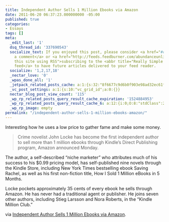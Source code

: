 ```yaml
---
title: Independent Author Sells 1 Million Ebooks via Amazon
date: 2011-06-20 06:37:23.000000000 -05:00
published: true
categories:
- Essays
tags: []
meta:
  _edit_last: '1'
  dsq_thread_id: '337690543'
  socialize_text: If you enjoyed this post, please consider <a href="#comments">leaving
    a comment</a> or <a href="http://feeds.feedburner.com/abundanceunlimited" title="Syndicate
    this site using RSS">subscribing to the <abbr title="Really Simple Syndication">RSS</abbr>
    feed</a> to have future articles delivered to your feed reader.
  socialize: '1,2,17,18'
  _nectar_love: '0'
  _wpas_done_all: '1'
  _jetpack_related_posts_cache: a:1:{s:32:"8f6677c9d6b0f903e98ad32ec61f8deb";a:2:{s:7:"expires";i:1457860780;s:7:"payload";a:3:{i:0;a:1:{s:2:"id";i:2779;}i:1;a:1:{s:2:"id";i:1399;}i:2;a:1:{s:2:"id";i:1133;}}}}
  _vc_post_settings: a:1:{s:10:"vc_grid_id";a:0:{}}
  nectar_blog_post_view_count: '115'
  _wp_rp_related_posts_query_result_cache_expiration: '1524884953'
  _wp_rp_related_posts_query_result_cache_6: a:12:{i:0;O:8:"stdClass":2:{s:7:"post_id";s:4:"4423";s:5:"score";s:17:"54.75070815120299";}i:1;O:8:"stdClass":2:{s:7:"post_id";s:4:"4421";s:5:"score";s:17:"54.75070815120299";}i:2;O:8:"stdClass":2:{s:7:"post_id";s:4:"1133";s:5:"score";s:18:"21.511672864449828";}i:3;O:8:"stdClass":2:{s:7:"post_id";s:4:"1274";s:5:"score";s:17:"17.05319015513472";}i:4;O:8:"stdClass":2:{s:7:"post_id";s:4:"1110";s:5:"score";s:18:"16.031538907613925";}i:5;O:8:"stdClass":2:{s:7:"post_id";s:4:"3152";s:5:"score";s:18:"15.534145655996412";}i:6;O:8:"stdClass":2:{s:7:"post_id";s:3:"731";s:5:"score";s:18:"13.701564192248101";}i:7;O:8:"stdClass":2:{s:7:"post_id";s:4:"3563";s:5:"score";s:18:"13.336921078649004";}i:8;O:8:"stdClass":2:{s:7:"post_id";s:4:"2779";s:5:"score";s:18:"13.336921078649004";}i:9;O:8:"stdClass":2:{s:7:"post_id";s:3:"968";s:5:"score";s:18:"13.336921078649004";}i:10;O:8:"stdClass":2:{s:7:"post_id";s:4:"3251";s:5:"score";s:18:"12.761556933756632";}i:11;O:8:"stdClass":2:{s:7:"post_id";s:4:"3234";s:5:"score";s:18:"12.761556933756632";}}
  _wp_rp_image: empty
permalink: "/independent-author-sells-1-million-ebooks-amazon/"
---
```

Interesting how he uses a low price to gather fame and make some money.</p>
>Crime novelist John Locke has become the first independent author to sell more than 1 million ebooks through Kindle’s Direct Publishing program, Amazon announced Monday.

The author, a self-described “niche marketer” who attributes much of his success to his $0.99 pricing model, has self-published nine novels through the Kindle Store, including New York Times bestselling ebook Saving Rachel, as well as his first non-fiction title, How I Sold 1 Million eBooks in 5 Months.

Locke pockets approximately 35 cents of every ebook he sells through Amazon. He has never had a traditional agent or publisher. He joins seven other authors, including Stieg Larsson and Nora Roberts, in the “Kindle Million Club.”

via <a href="http://mashable.com/2011/06/20/john-locke-1-million-ebooks/" rel="nofollow">Independent Author Sells 1 Million Ebooks via Amazon</a>.</p></blockquote>
